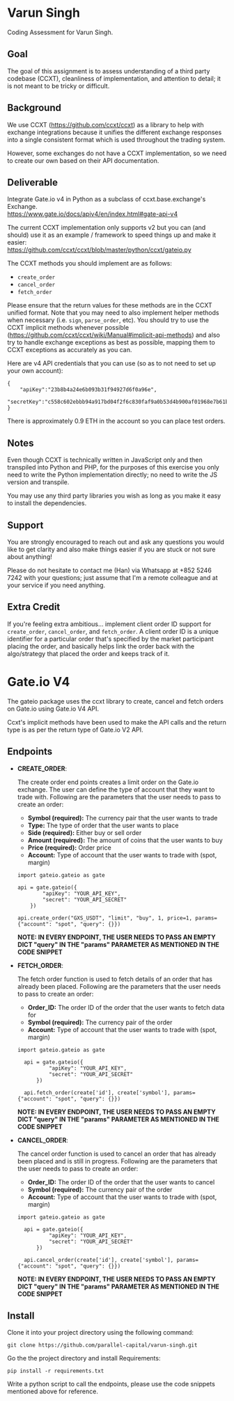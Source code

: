 # Varun Singh

Coding Assessment for Varun Singh.

## Goal

The goal of this assignment is to assess understanding of a third party codebase (CCXT), cleanliness of implementation, and attention to detail; it is not meant to be tricky or difficult.

## Background

We use CCXT (https://github.com/ccxt/ccxt) as a library to help with exchange integrations because it unifies the different exchange responses into a single consistent format which is used throughout the trading system.

However, some exchanges do not have a CCXT implementation, so we need to create our own based on their API documentation.

## Deliverable

Integrate Gate.io v4 in Python as a subclass of ccxt.base.exchange's Exchange.  
https://www.gate.io/docs/apiv4/en/index.html#gate-api-v4

The current CCXT implementation only supports v2 but you can (and should) use it as an example / framework to speed things up and make it easier:  
https://github.com/ccxt/ccxt/blob/master/python/ccxt/gateio.py

The CCXT methods you should implement are as follows:
- `create_order`
- `cancel_order`
- `fetch_order`

Please ensure that the return values for these methods are in the CCXT unified format. Note that you may need to also implement helper methods when necessary (i.e. `sign`, `parse_order`, etc). You should try to use the CCXT implicit methods whenever possible (https://github.com/ccxt/ccxt/wiki/Manual#implicit-api-methods) and also try to handle exchange exceptions as best as possible, mapping them to CCXT exceptions as accurately as you can.

Here are v4 API credentials that you can use (so as to not need to set up your own account):
```
{
    "apiKey":"23b8b4a24e6b093b31f94927d6f0a96e",
    "secretKey":"c558c602ebbb94a917bd04f2f6c830faf9a0b53d4b900af01968e7b61be668d2"
}
```
There is approximately 0.9 ETH in the account so you can place test orders.

## Notes

Even though CCXT is technically written in JavaScript only and then transpiled into Python and PHP, for the purposes of this exercise you only need to write the Python implementation directly; no need to write the JS version and transpile.

You may use any third party libraries you wish as long as you make it easy to install the dependencies.

## Support

You are strongly encouraged to reach out and ask any questions you would like to get clarity and also make things easier if you are stuck or not sure about anything!

Please do not hesitate to contact me (Han) via Whatsapp at +852 5246 7242 with your questions; just assume that I'm a remote colleague and at your service if you need anything. 

## Extra Credit

If you're feeling extra ambitious...  implement client order ID support for `create_order`, `cancel_order`, and `fetch_order`. A client order ID is a unique identifier for a particular order that's specified by the market participant placing the order, and basically helps link the order back with the algo/strategy that placed the order and keeps track of it.

# Gate.io V4

The gateio package uses the ccxt library to create, cancel and fetch orders on Gate.io using Gate.io V4 API.

Ccxt's implicit methods have been used to make the API calls and the return type is as per the return type of Gate.io V2 API. 

## Endpoints

- **CREATE_ORDER**:
  
  The create order end points creates a limit order on the Gate.io exchange. The user can define the type of account that they want to trade with. Following are the parameters that the user needs to pass to create an order:

    * **Symbol (required):** The currency pair that the user wants to trade
    * **Type:** The type of order that the user wants to place
    * **Side (required):** Either buy or sell order
    * **Amount (required):** The amount of coins that the user wants to buy
    * **Price (required):** Order price
    * **Account:** Type of account that the user wants to trade with (spot, margin)

    ```
  import gateio.gateio as gate
  
    api = gate.gateio({
            "apiKey": "YOUR_API_KEY",
            "secret": "YOUR_API_SECRET"
        })
    
    api.create_order("GXS_USDT", "limit", "buy", 1, price=1, params={"account": "spot", "query": {}})
  ```
  **NOTE: IN EVERY ENDPOINT, THE USER NEEDS TO PASS AN EMPTY DICT "query" IN THE "params" PARAMETER AS MENTIONED IN THE CODE SNIPPET**
  

- **FETCH_ORDER**: 
  
  The fetch order function is used to fetch details of an order that has already been placed. Following are the parameters that the user needs to pass to create an order:
  * **Order_ID:** The order ID of the order that the user wants to fetch data for
  * **Symbol (required):** The currency pair of the order
  * **Account:** Type of account that the user wants to trade with (spot, margin)
  
  ```
  import gateio.gateio as gate
  
    api = gate.gateio({
            "apiKey": "YOUR_API_KEY",
            "secret": "YOUR_API_SECRET"
        })
    
    api.fetch_order(create['id'], create['symbol'], params={"account": "spot", "query": {}})
  ```
  **NOTE: IN EVERY ENDPOINT, THE USER NEEDS TO PASS AN EMPTY DICT "query" IN THE "params" PARAMETER AS MENTIONED IN THE CODE SNIPPET**


- **CANCEL_ORDER**: 
  
  The cancel order function is used to cancel an order that has already been placed and is still in progress. Following are the parameters that the user needs to pass to create an order:
  * **Order_ID:** The order ID of the order that the user wants to cancel
  * **Symbol (required):** The currency pair of the order
  * **Account:** Type of account that the user wants to trade with (spot, margin)
  
  ```
  import gateio.gateio as gate
  
    api = gate.gateio({
            "apiKey": "YOUR_API_KEY",
            "secret": "YOUR_API_SECRET"
        })
    
    api.cancel_order(create['id'], create['symbol'], params={"account": "spot", "query": {}})
  ```
  
  **NOTE: IN EVERY ENDPOINT, THE USER NEEDS TO PASS AN EMPTY DICT "query" IN THE "params" PARAMETER AS MENTIONED IN THE CODE SNIPPET**

## Install

Clone it into your project directory using the following command: 
```
git clone https://github.com/parallel-capital/varun-singh.git
```
Go the the project directory and install Requirements:
```
pip install -r requirements.txt
```
Write a python script to call the endpoints, please use the code snippets mentioned above for reference.